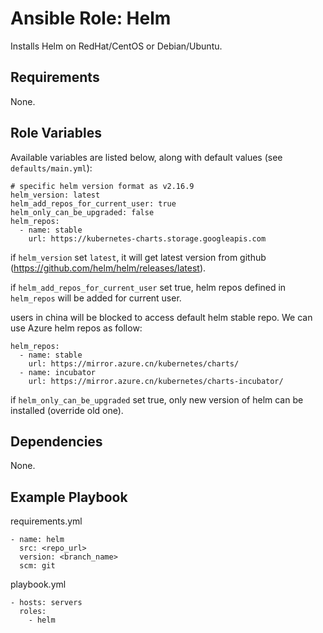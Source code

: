 # Ansible Role: Helm

Installs Helm on RedHat/CentOS or Debian/Ubuntu.

## Requirements

None.

## Role Variables

Available variables are listed below, along with default values (see `defaults/main.yml`):

```
# specific helm version format as v2.16.9
helm_version: latest
helm_add_repos_for_current_user: true
helm_only_can_be_upgraded: false
helm_repos:
  - name: stable
    url: https://kubernetes-charts.storage.googleapis.com
```

if `helm_version` set `latest`, it will get latest version from github (https://github.com/helm/helm/releases/latest).

if `helm_add_repos_for_current_user` set true, helm repos defined in `helm_repos` will be added for current user.

users in china will be blocked to access default helm stable repo. We can use Azure helm repos as follow:
```
helm_repos:
  - name: stable
    url: https://mirror.azure.cn/kubernetes/charts/
  - name: incubator
    url: https://mirror.azure.cn/kubernetes/charts-incubator/
```

if `helm_only_can_be_upgraded` set true, only new version of helm can be installed (override old one).

## Dependencies

None.

## Example Playbook

requirements.yml
```
- name: helm
  src: <repo_url>
  version: <branch_name>
  scm: git
```

playbook.yml
```
- hosts: servers
  roles:
    - helm
```
